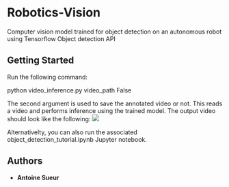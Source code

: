 # Robotics-Vision
Computer vision model trained for object detection on an autonomous robot using Tensorflow Object detection API

## Getting Started

Run the following command:

python video_inference.py video_path False

The second argument is used to save the annotated video or not.
This reads a video and performs inference using the trained model. The output video should look like the following:
![](output.gif)

Alternativelty, you can also run the associated object_detection_tutorial.ipynb Jupyter notebook.

## Authors

* **Antoine Sueur**

